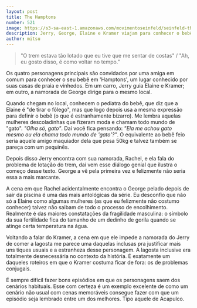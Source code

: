 ```yaml
---
layout: post
title: The Hamptons
number: 521
image: https://s3-sa-east-1.amazonaws.com/movimentoseinfeld/seinfeld-the-hamptons.jpg
description: Jerry, George, Elaine e Kramer viajam para conhecer o bebê recém-nascido de uma amiga.
author: mitsu
---
```


> "O trem estava tão lotado que eu tive que me sentar de costas" / "Ah, eu gosto disso, é como voltar no tempo."

Os quatro personagens principais são convidados por uma amiga em comum para conhecer o seu bebê em 'Hamptons', um lugar conhecido por suas casas de praia e vinhedos. Em um carro, Jerry guia Elaine e Kramer; em outro, a namorada de George dirige para o mesmo local.

Quando chegam no local, conhecem o pediatra do bebê, que diz que a Elaine é "de tirar o fôlego", mas que logo depois usa a mesma expressão para definir o bebê (o que é estranhamente bizarro). Me lembra aquelas mulheres descoladinhas que fizeram moda e chamam todo mundo de "gato". *"Olha só, gato"*. Daí você fica pensando: *"Ela me achou gato mesmo ou ela chama todo mundo de 'gato'?"*. O equivalente ao bebê feio seria aquele amigo maquiador dela que pesa 50kg e talvez também se pareça com um pequinês.

Depois disso Jerry encontra com sua namorada, Rachel, e ela fala do problema de lotação do trem, daí vem esse diálogo genial que ilustra o começo desse texto. George a vê pela primeira vez e felizmente não seria essa a mais marcante.

A cena em que Rachel acidentalmente encontra o George pelado depois de sair da piscina é uma das mais antológicas da série. Eu desconfio que não só a Elaine como algumas mulheres (as que eu felizmente não costumo conhecer) talvez não saibam de todo o processo de encolhimento. Realmente é das maiores constatações da fragilidade masculina: o símbolo da sua fertilidade fica do tamanho de um dedinho de gorila quando se atinge certa temperatura na água.

Voltando a falar do Kramer, a cena em que ele impede a namorada do Jerry de comer a lagosta me parece uma daquelas inclusas pra justificar mais uns tiques usuais e a estranheza desse personagem. A lagosta inclusive era totalmente desnecessária no contexto da história. É exatamente um daqueles roteiros em que o Kramer costuma ficar de fora: os de problemas conjugais.

É sempre difícil fazer bons episódios em que os personagens saem dos cenários habituais. Esse com certeza é um exemplo excelente de como um cenário não usual com cenas memoráveis consegue fazer com que um episódio seja lembrado entre um dos melhores. Tipo aquele de Acapulco.